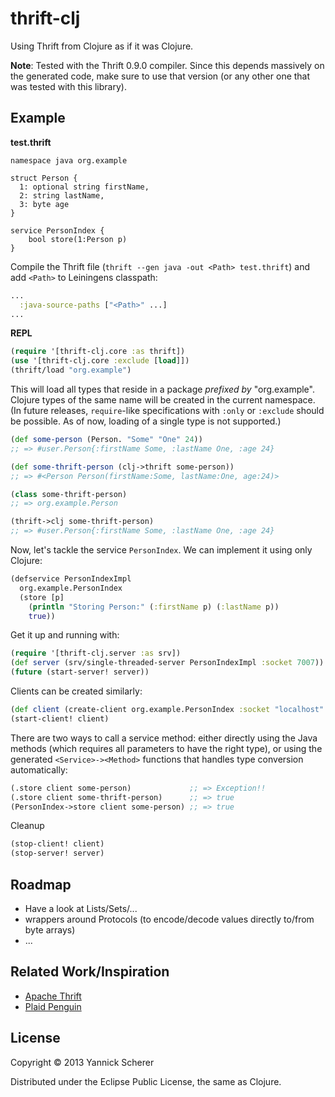# thrift-clj

Using Thrift from Clojure as if it was Clojure.

__Note__: Tested with the Thrift 0.9.0 compiler. Since this depends massively on the generated code, make sure to use
that version (or any other one that was tested with this library).

## Example

__test.thrift__

```thrift
namespace java org.example

struct Person {
  1: optional string firstName,
  2: string lastName,
  3: byte age
}

service PersonIndex {
    bool store(1:Person p)
}
```

Compile the Thrift file (`thrift --gen java -out <Path> test.thrift`) and add `<Path>` to 
Leiningens classpath:

```clojure
...
  :java-source-paths ["<Path>" ...]
...
```

__REPL__

```clojure
(require '[thrift-clj.core :as thrift])
(use '[thrift-clj.core :exclude [load]])
(thrift/load "org.example")
```

This will load all types that reside in a package _prefixed by_ "org.example". Clojure types
of the same name will be created in the current namespace. (In future releases, `require`-like
specifications with `:only` or `:exclude` should be possible. As of now, loading of a single type
is not supported.)

```clojure
(def some-person (Person. "Some" "One" 24))
;; => #user.Person{:firstName Some, :lastName One, :age 24}

(def some-thrift-person (clj->thrift some-person))
;; => #<Person Person(firstName:Some, lastName:One, age:24)>

(class some-thrift-person)
;; => org.example.Person

(thrift->clj some-thrift-person)
;; => #user.Person{:firstName Some, :lastName One, :age 24}
``` 

Now, let's tackle the service `PersonIndex`. We can implement it using only Clojure:

```clojure
(defservice PersonIndexImpl
  org.example.PersonIndex
  (store [p]
    (println "Storing Person:" (:firstName p) (:lastName p))
    true))
```

Get it up and running with:

```clojure
(require '[thrift-clj.server :as srv])
(def server (srv/single-threaded-server PersonIndexImpl :socket 7007))
(future (start-server! server))
```

Clients can be created similarly:

```clojure
(def client (create-client org.example.PersonIndex :socket "localhost" 7007))
(start-client! client)
```

There are two ways to call a service method: either directly using the Java methods 
(which requires all parameters to have the right type), or using the generated 
`<Service>-><Method>` functions that handles type conversion automatically:

```clojure
(.store client some-person)             ;; => Exception!!
(.store client some-thrift-person)      ;; => true
(PersonIndex->store client some-person) ;; => true
```

Cleanup

```clojure
(stop-client! client)
(stop-server! server)
```

## Roadmap

- Have a look at Lists/Sets/...
- wrappers around Protocols (to encode/decode values directly to/from byte arrays)
- ...

## Related Work/Inspiration

- [Apache Thrift](https://github.com/apache/thrift)
- [Plaid Penguin](https://github.com/ithayer/plaid-penguin)

## License

Copyright &copy; 2013 Yannick Scherer

Distributed under the Eclipse Public License, the same as Clojure.
